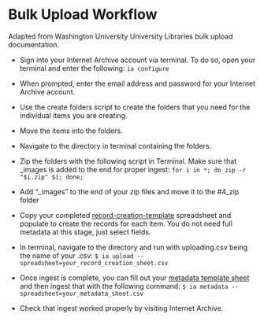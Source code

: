 # Bulk Upload Workflow 
Adapted from Washington University University Libraries bulk upload documentation.
- Sign into your Internet Archive account via terminal. To do so, open your terminal and enter the following: 
    `ia configure`
- When prompted, enter the email address and password for your Internet Archive account.
- Use the create folders script to create the folders that you need for the individual items you are creating.
- Move the items into the folders.
- Navigate to the directory in terminal containing the folders.
- Zip the folders with the following script in Terminal. Make sure that _images is added to the end for proper ingest:
    `for i in *; do zip -r "$i.zip" $i; done;` 

- Add “_images” to the end of your zip files and move it to the #4_zip folder
- Copy your completed [record-creation-template](https://github.com/ers6/fbeyes_v2/blob/192dca805321069ca26a6e39e096eb180a450011/ia_workflow/record-creation-template.csv) spreadsheet and populate to create the records for each item. You do not need full metadata at this stage, just select fields.
- In terminal, navigate to the directory and run with uploading.csv being the name of your .csv:
  `$ ia upload --spreadsheet=your_record_creation_sheet.csv`
- Once ingest is complete, you can fill out your [metadata template sheet](https://github.com/ers6/fbeyes_v2/blob/94dbbad1a75eda3b495be48145ec50671f535cdc/ia_workflow/sample-IA-metadata-sheet.csv) and then ingest that with the following command:
    `$ ia metadata --spreadsheet=your_metadata_sheet.csv`
- Check that ingest worked properly by visiting Internet Archive. 
  
